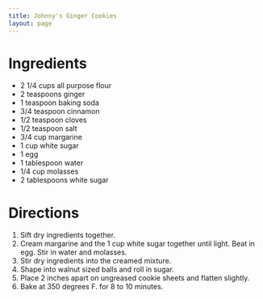 ```yaml
---
title: Johnny's Ginger Cookies
layout: page
---
```


# Ingredients

* 2 1/4 cups all purpose flour
* 2 teaspoons ginger
* 1 teaspoon baking soda
* 3/4 teaspoon cinnamon
* 1/2 teaspoon cloves
* 1/2 teaspoon salt
* 3/4 cup margarine
* 1 cup  white sugar
* 1 egg
* 1 tablespoon water
* 1/4 cup molasses
* 2 tablespoons white sugar

# Directions

1. Sift dry ingredients together.
1. Cream margarine and the 1 cup white sugar together until light. Beat in egg. Stir in water and molasses.
1. Stir dry ingredients into the creamed mixture.
1. Shape into walnut sized balls and roll in sugar.
1. Place 2 inches apart on ungreased cookie sheets and flatten slightly.
1. Bake at 350 degrees F. for 8 to 10 minutes.

